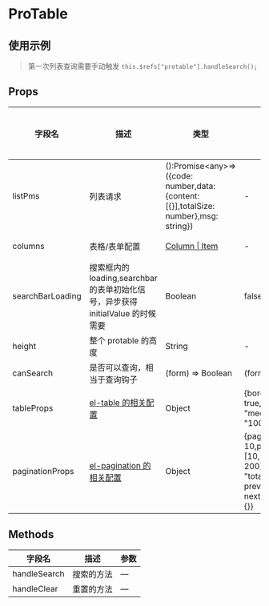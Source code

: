 <!--
 * @Author: zoufengfan
 * @Date: 2022-06-15 16:31:15
 * @LastEditTime: 2022-06-16 10:06:43
 * @LastEditors: zoufengfan
-->

# ProTable

## 使用示例

> 第一次列表查询需要手动触发
> `this.$refs["protable"].handleSearch();`

## Props

| 字段名           | 描述                                                                              | 类型                                                                                    | 默认值                                                                                                | 可选/必填 |
| ---------------- | --------------------------------------------------------------------------------- | --------------------------------------------------------------------------------------- | ----------------------------------------------------------------------------------------------------- | --------- |
| listPms          | 列表请求                                                                          | ():Promise\<any\>=>({code: number,data: {content: [{}],totalSize: number},msg: string}) | -                                                                                                     | 必填      |
| columns          | 表格/表单配置                                                                     | [Column \| Item](../ItemConfig.md)                                                      | -                                                                                                     | 必填      |
| searchBarLoading | 搜索框内的 loading,searchbar 的表单初始化信号，异步获得 initialValue 的时候需要   | Boolean                                                                                 | false                                                                                                 | 可选      |
| height           | 整个 protable 的高度                                                              | String                                                                                  | -                                                                                                     | 可选      |
| canSearch        | 是否可以查询，相当于查询钩子                                                      | (form) => Boolean                                                                       | (form) => true                                                                                        | 可选      |
| tableProps       | [el-table 的相关配置](https://element.eleme.cn/#/zh-CN/component/table)           | Object                                                                                  | {border: true,size: "medium",height: "100%",on:{}\}                                                   | 可选      |
| paginationProps  | [el-pagination 的相关配置](https://element.eleme.cn/#/zh-CN/component/pagination) | Object                                                                                  | {pageSize: 10,pageSizes: [10, 50, 100, 200],layout: "total, sizes, prev, pager, next, jumper",on:{}\} | 可选      |

## Methods

| 字段名       | 描述       | 参数 |
| ------------ | ---------- | ---- |
| handleSearch | 搜索的方法 | —    |
| handleClear  | 重置的方法 | —    |
